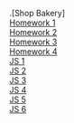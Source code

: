 .[Shop Bakery]<br>
[Homework 1](https://yaroslavnovak.github.io/-/genius-homework-1/)<br>
[Homework 2](https://yaroslavnovak.github.io/-/genius-homework-2/)<br>
[Homework 3](https://yaroslavnovak.github.io/-/genius-homework-3/)<br>
[Homework 4](https://yaroslavnovak.github.io/-/genius-homework-4/)<br>
[JS 1](https://yaroslavnovak.github.io/-/HomeWork/Lesson_2/js/script.js)<br>
[JS 2](https://yaroslavnovak.github.io/-/HomeWork/Lesson_3/js/script.js)<br>
[JS 3](https://yaroslavnovak.github.io/-/HomeWork/Lesson_4/js/script.js)<br>
[JS 4](https://yaroslavnovak.github.io/-/HomeWork/Lesson_5/js/script.js)<br>
[JS 5](https://yaroslavnovak.github.io/-/HomeWork/Lesson_6/js/script.js)<br>
[JS 6](https://yaroslavnovak.github.io/-/HomeWork/Lesson_7/js/script.js)<br>
